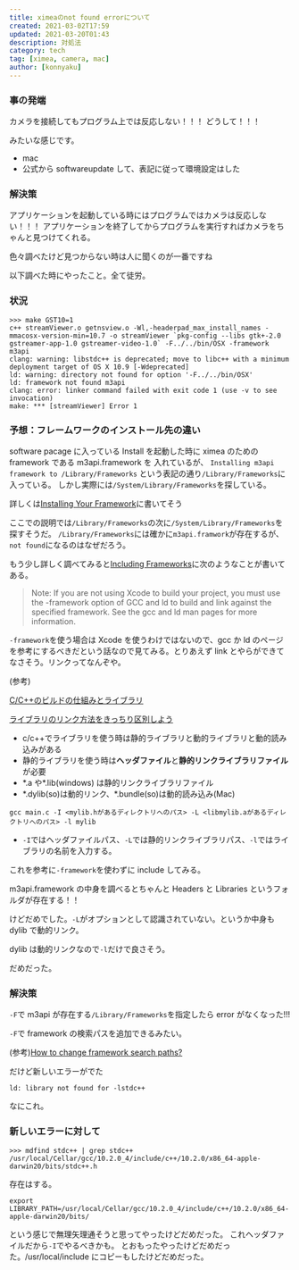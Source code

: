 ```yaml
---
title: ximeaのnot found errorについて
created: 2021-03-02T17:59
updated: 2021-03-20T01:43
description: 対処法
category: tech
tag: [ximea, camera, mac]
author: [konnyaku]
---
```


### 事の発端

カメラを接続してもプログラム上では反応しない！！！
どうして！！！

みたいな感じです。

- mac
- 公式から softwareupdate して、表記に従って環境設定はした

### 解決策

アプリケーションを起動している時にはプログラムではカメラは反応しない！！！
アプリケーションを終了してからプログラムを実行すればカメラをちゃんと見つけてくれる。

色々調べたけど見つからない時は人に聞くのが一番ですね

以下調べた時にやったこと。全て徒労。

### 状況

```shell:title=shell
>>> make GST10=1
c++ streamViewer.o getnsview.o -Wl,-headerpad_max_install_names -mmacosx-version-min=10.7 -o streamViewer `pkg-config --libs gtk+-2.0 gstreamer-app-1.0 gstreamer-video-1.0` -F../../bin/OSX -framework m3api
clang: warning: libstdc++ is deprecated; move to libc++ with a minimum deployment target of OS X 10.9 [-Wdeprecated]
ld: warning: directory not found for option '-F../../bin/OSX'
ld: framework not found m3api
clang: error: linker command failed with exit code 1 (use -v to see invocation)
make: *** [streamViewer] Error 1
```

### 予想：フレームワークのインストール先の違い

software pacage に入っている Install を起動した時に ximea のための framework である m3api.framework を
入れているが、
`Installing m3api framework to /Library/Frameworks`
という表記の通り`/Library/Frameworks`に入っている。
しかし実際には`/System/Library/Frameworks`を探している。

詳しくは[Installing Your Framework](https://developer.apple.com/library/archive/documentation/MacOSX/Conceptual/BPFrameworks/Tasks/InstallingFrameworks.html)に書いてそう

ここでの説明では`/Library/Frameworks`の次に`/System/Library/Frameworks`を探すそうだ。
`/Library/Frameworks`には確かに`m3api.framwork`が存在するが、`not found`になるのはなぜだろう。

もう少し詳しく調べてみると[Including Frameworks](https://developer.apple.com/library/archive/documentation/MacOSX/Conceptual/BPFrameworks/Tasks/IncludingFrameworks.html#//apple_ref/doc/uid/20002257-BAJJBBHJ)に次のようなことが書いてある。

> Note: If you are not using Xcode to build your project, you must use the -framework option of GCC and ld to build and link against the specified framework. See the gcc and ld man pages for more information.

`-framework`を使う場合は Xcode を使うわけではないので、gcc か ld のページを参考にするべきだという話なので見てみる。とりあえず link とやらができてなさそう。リンクってなんぞや。

(参考)

[C/C++のビルドの仕組みとライブラリ](https://kamino.hatenablog.com/entry/c%2B%2B-principle-of-build-library)

[ライブラリのリンク方法をきっちり区別しよう](https://qiita.com/argama147/items/2f636a2f4fd76f6ce130)

- c/c++でライブラリを使う時は静的ライブラリと動的ライブラリと動的読み込みがある
- 静的ライブラリを使う時は**ヘッダファイル**と**静的リンクライブラリファイル**が必要
- \*.a や\*.lib(windows) は静的リンクライブラリファイル
- \*.dylib(so)は動的リンク、\*.bundle(so)は動的読み込み(Mac)

```shell
gcc main.c -I <mylib.hがあるディレクトリへのパス> -L <libmylib.aがあるディレクトリへのパス> -l mylib
```

- `-I`ではヘッダファイルパス、`-L`では静的リンクライブラリパス、`-l`ではライブラリの名前を入力する。

これを参考に`-framework`を使わずに include してみる。

m3api.framework の中身を調べるとちゃんと Headers と Libraries というフォルダが存在する！！

けどだめでした。`-L`がオプションとして認識されていない。というか中身も dylib で動的リンク。

dylib は動的リンクなので`-l`だけで良さそう。

だめだった。

### 解決策

`-F`で m3api が存在する`/Library/Frameworks`を指定したら error がなくなった!!!

`-F`で framework の検索パスを追加できるみたい。

(参考)[How to change framework search paths?](https://developer.apple.com/forums/thread/94661)

だけど新しいエラーがでた

```
ld: library not found for -lstdc++
```

なにこれ。

### 新しいエラーに対して

```shell:title=shell
>>> mdfind stdc++ | grep stdc++
/usr/local/Cellar/gcc/10.2.0_4/include/c++/10.2.0/x86_64-apple-darwin20/bits/stdc++.h
```

存在はする。

```bash:title=~/.zshrc
export LIBRARY_PATH=/usr/local/Cellar/gcc/10.2.0_4/include/c++/10.2.0/x86_64-apple-darwin20/bits/
```

という感じで無理矢理通そうと思ってやったけどだめだった。
これヘッダファイルだから`-I`でやるべきかも。
とおもったやったけどだめだった。/usr/local/include にコピーもしたけどだめだった。


